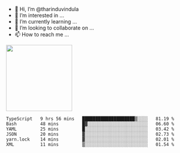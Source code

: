 - 👋 Hi, I’m @tharinduvindula
- 👀 I’m interested in ...
- 🌱 I’m currently learning ...
- 💞️ I’m looking to collaborate on ...
- 📫 How to reach me ...

<!---
tharinduvindula/tharinduvindula is a ✨ special ✨ repository because its `README.md` (this file) appears on your GitHub profile.
You can click the Preview link to take a look at your changes.
--->

<img height="180em" src="https://github-readme-stats.vercel.app/api?username=tharinduvindula&show_icons=true&hide_border=false&&count_private=true&include_all_commits=true" />


<!--START_SECTION:waka-->

```text
TypeScript   9 hrs 56 mins   ████████████████████▒░░░░   81.19 %
Bash         48 mins         █▓░░░░░░░░░░░░░░░░░░░░░░░   06.60 %
YAML         25 mins         █░░░░░░░░░░░░░░░░░░░░░░░░   03.42 %
JSON         20 mins         ▓░░░░░░░░░░░░░░░░░░░░░░░░   02.73 %
yarn.lock    14 mins         ▓░░░░░░░░░░░░░░░░░░░░░░░░   02.01 %
XML          11 mins         ▒░░░░░░░░░░░░░░░░░░░░░░░░   01.54 %
```

<!--END_SECTION:waka-->

